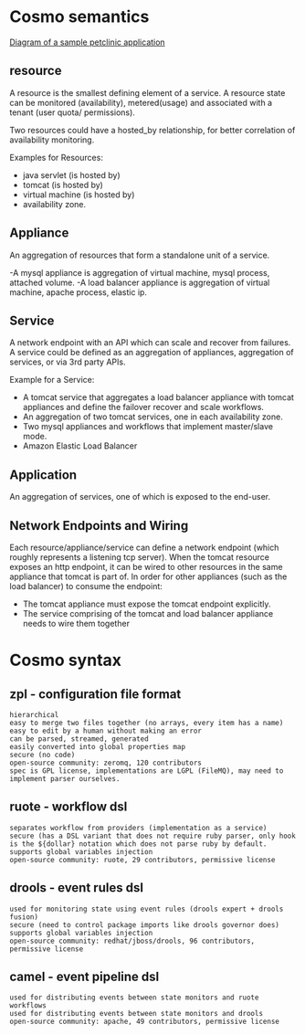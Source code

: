 Cosmo semantics
===============

[Diagram of a sample petclinic application](http://prezi.com/umc6y1rhco_i/present/?auth_key=f4maydp&follow=5xdtha9eofgw)

resource
--------
A resource is the smallest defining element of a service. 
A resource state can be monitored (availability), metered(usage) and associated with a tenant (user quota/ permissions).

Two resources could have a hosted_by relationship, for better correlation of availability monitoring.

Examples for Resources:
- java servlet (is hosted by)
- tomcat (is hosted by) 
- virtual machine (is hosted by)
- availability zone.

Appliance
---------
An aggregation of resources that form a standalone unit of a service.

-A mysql appliance is aggregation of virtual machine, mysql process, attached volume.
-A load balancer appliance is aggregation of virtual machine, apache process, elastic ip.

Service
-------
A network endpoint with an API which can scale and recover from failures. 
A service could be defined as an aggregation of appliances, aggregation of services, or via 3rd party APIs.

Example for a Service:
- A tomcat service that aggregates a load balancer appliance with tomcat appliances and define the failover recover and scale workflows.
- An aggregation of two tomcat services, one in each availability zone.
- Two mysql appliances and workflows that implement master/slave mode.
- Amazon Elastic Load Balancer

Application
------------
An aggregation of services, one of which is exposed to the end-user.

Network Endpoints and Wiring
----------------------------
Each resource/appliance/service can define a network endpoint (which roughly represents a listening tcp server). 
When the tomcat resource exposes an http endpoint, it can be wired to other resources in the same appliance that tomcat is part of. 
In order for other appliances (such as the load balancer) to consume the endpoint:
- The tomcat appliance must expose the tomcat endpoint explicitly. 
- The service comprising of the tomcat and load balancer appliance needs to wire them together


Cosmo syntax
============
zpl - configuration file format
-------------------------------
    hierarchical
    easy to merge two files together (no arrays, every item has a name)
    easy to edit by a human without making an error
    can be parsed, streamed, generated
    easily converted into global properties map
    secure (no code)
    open-source community: zeromq, 120 contributors
    spec is GPL license, implementations are LGPL (FileMQ), may need to implement parser ourselves.

ruote - workflow dsl
--------------------
    separates workflow from providers (implementation as a service)
    secure (has a DSL variant that does not require ruby parser, only hook is the ${dollar} notation which does not parse ruby by default.
    supports global variables injection
    open-source community: ruote, 29 contributors, permissive license

drools - event rules dsl 
------------------------
    used for monitoring state using event rules (drools expert + drools fusion)
    secure (need to control package imports like drools governor does)
    supports global variables injection     
    open-source community: redhat/jboss/drools, 96 contributors, permissive license

camel - event pipeline dsl
--------------------------
    used for distributing events between state monitors and ruote workflows
    used for distributing events between state monitors and drools
    open-source community: apache, 49 contributors, permissive license
